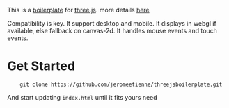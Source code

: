 This is a [boilerplate](http://en.wikipedia.org/wiki/Boilerplate_\(text\)) 
for [three.js](https://github.com/mrdoob/three.js/).
more details [here](http://learningthreejs.com/blog/2011/12/20/boilerplate-for-three-js/)

Compatibility is key.
It support desktop and mobile.
It displays in webgl if available, else fallback on canvas-2d.
It handles mouse events and touch events.

# Get Started
```
	git clone https://github.com/jeromeetienne/threejsboilerplate.git
```

And start updating ```index.html``` until it fits yours need